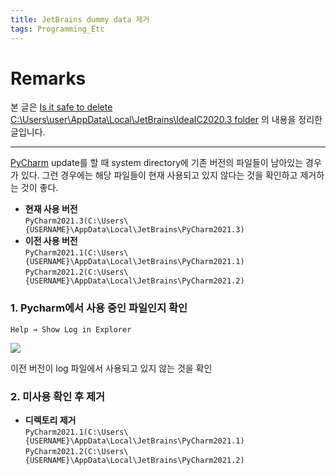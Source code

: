 ```yaml
---
title: JetBrains dummy data 제거
tags: Programming_Etc
---
```


# Remarks
본 글은 [Is it safe to delete C:\Users\user\AppData\Local\JetBrains\IdeaIC2020.3 folder](https://intellij-support.jetbrains.com/hc/en-us/community/posts/360010670000-Is-it-safe-to-delete-C-Users-user-AppData-Local-JetBrains-IdeaIC2020-3-folder) 의 내용을 정리한 글입니다.

---
<!--more-->

[PyCharm](https://www.jetbrains.com/pycharm/) update를 할 때 system directory에 기존 버전의 파일들이 남아있는 경우가 있다.
그런 경우에는 해당 파일들이 현재 사용되고 있지 않다는 것을 확인하고 제거하는 것이 좋다.

- **현재 사용 버전** \
`PyCharm2021.3(C:\Users\{USERNAME}\AppData\Local\JetBrains\PyCharm2021.3)`
- **이전 사용 버전** \
`PyCharm2021.1(C:\Users\{USERNAME}\AppData\Local\JetBrains\PyCharm2021.1)` \
`PyCharm2021.2(C:\Users\{USERNAME}\AppData\Local\JetBrains\PyCharm2021.2)`


### 1. Pycharm에서 사용 중인 파일인지 확인
`Help → Show Log in Explorer`

![](/images/2022-01-07-remove_dummy/001.jpg)

이전 버전이 log 파일에서 사용되고 있지 않는 것을 확인

### 2. 미사용 확인 후 제거
- **디렉토리 제거** \
`PyCharm2021.1(C:\Users\{USERNAME}\AppData\Local\JetBrains\PyCharm2021.1)` \
`PyCharm2021.2(C:\Users\{USERNAME}\AppData\Local\JetBrains\PyCharm2021.2)`
